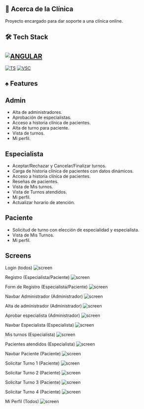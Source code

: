 ## 🚀 Acerca de la Clínica
Proyecto encargado para dar soporte a una clínica online.



## 🛠 Tech Stack
[![ANGULAR](https://img.shields.io/badge/Angular-ED8B00?style=for-the-badge&logo=java&logoColor=white)](https://img.shields.io/badge/Angular-ED8B00?style=for-the-badge&logo=java&logoColor=white)
-
[![TS](https://img.shields.io/badge/TypeScript-007ACC?style=for-the-badge&logo=typescript&logoColor=white)](https://img.shields.io/badge/TypeScript-007ACC?style=for-the-badge&logo=typescript&logoColor=white)
[![VSC](https://img.shields.io/badge/Visual_Studio_Code-0078D4?style=for-the-badge&logo=visual%20studio%20code&logoColor=white)](https://img.shields.io/badge/Visual_Studio_Code-0078D4?style=for-the-badge&logo=visual%20studio%20code&logoColor=white)





## ♠️ Features

## Admin
- Alta de administradores.
- Aprobación de especialistas.
- Acceso a historia clínica de pacientes.
- Alta de turno para paciente.
- Vista de turnos.
- Mi perfil.

## Especialista
- Aceptar/Rechazar y Cancelar/Finalizar turnos.
- Carga de historia clínica de pacientes con datos dinámicos.
- Acceso a historia clínica de pacientes.
- Reseñas de pacientes.
- Vista de  Mis turnos.
- Vista de  Turnos atendidos.
- Mi perfil.
- Actualizar horario de atención.

## Paciente

- Solicitud de turno con elección de especialidad y especialista.
- Vista de Mis Turnos.
- Mi perfil.

## Screens
Login (todos)
![screen](https://github.com/GuidoClas/TP_Clinica/blob/master/Readme_screens/login.PNG)

Registro (Especialista/Paciente)
![screen](https://github.com/GuidoClas/TP_Clinica/blob/master/Readme_screens/register.PNG)

Form de Registro (Especialista/Paciente)
![screen](https://github.com/GuidoClas/TP_Clinica/blob/master/Readme_screens/register_form.PNG)

Navbar Administrador (Administrador)
![screen](https://github.com/GuidoClas/TP_Clinica/blob/master/Readme_screens/navbar_adm.PNG)

Alta de administrador (Administrador)
![screen](https://github.com/GuidoClas/TP_Clinica/blob/master/Readme_screens/addAdmin_adm.PNG)

Aprobar especialista (Administrador)
![screen](https://github.com/GuidoClas/TP_Clinica/blob/master/Readme_screens/specialistApproval_adm.PNG)

Navbar Especialista (Especialista)
![screen](https://github.com/GuidoClas/TP_Clinica/blob/master/Readme_screens/navbar_spec.PNG)

Mis turnos (Especialista)
![screen](https://github.com/GuidoClas/TP_Clinica/blob/master/Readme_screens/misTurnos_spec.PNG)

Pacientes atendidos (Especialista)
![screen](https://github.com/GuidoClas/TP_Clinica/blob/master/Readme_screens/pacientesAtendidos_spec.PNG)

Navbar Paciente (Paciente)
![screen](https://github.com/GuidoClas/TP_Clinica/blob/master/Readme_screens/navbar_pac.PNG)

Solicitar Turno 1 (Paciente)
![screen](https://github.com/GuidoClas/TP_Clinica/blob/master/Readme_screens/solicitarTurno_1.PNG)

Solicitar Turno 2 (Paciente)
![screen](https://github.com/GuidoClas/TP_Clinica/blob/master/Readme_screens/solicitarTurno_2.PNG)

Solicitar Turno 3 (Paciente)
![screen](https://github.com/GuidoClas/TP_Clinica/blob/master/Readme_screens/solicitarTurno_3.PNG)

Solicitar Turno 4 (Paciente)
![screen](https://github.com/GuidoClas/TP_Clinica/blob/master/Readme_screens/solicitarTurno_4.PNG)

Mi Perfil (Todos)
![screen](https://github.com/GuidoClas/TP_Clinica/blob/master/Readme_screens/miPerfil.PNG)

